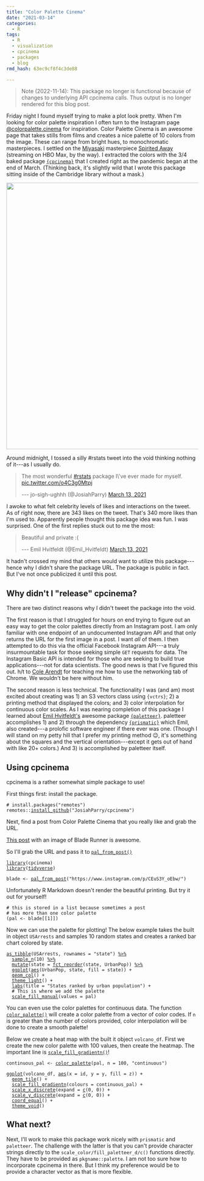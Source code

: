 ```yaml
---
title: "Color Palette Cinema"
date: "2021-03-14"
categories:
  - R
tags:
  - R
  - visualization
  - cpcinema
  - packages
  - blog
rmd_hash: 63ec9cf8f4c3de88

---
```


> Note (2022-11-14): This package no longer is functional because of changes to underlying API cpcinema calls. Thus output is no longer rendered for this blog post.

Friday night I found myself trying to make a plot look pretty. When I'm looking for color palette inspiration I often turn to the Instagram page [@colorpalette.cinema](https://www.instagram.com/colorpalette.cinema/) for inspiration. Color Palette Cinema is an awesome page that takes stills from films and creates a nice palette of 10 colors from the image. These can range from bright hues, to monochromatic masterpieces. I settled on the [Miyasaki](https://en.wikipedia.org/wiki/Hayao_Miyazaki) masterpiece [Spirited Away](https://en.wikipedia.org/wiki/Spirited_Away) (streaming on HBO Max, by the way). I extracted the colors with the 3/4 baked package [`{cpcinema}`](https://github.com/JosiahParry/cpcinema/) that I created right as the pandemic began at the end of March. (Thinking back, it's slightly wild that I wrote this package sitting inside of the Cambridge library without a mask.)

<img src="https://i.pinimg.com/originals/90/ec/34/90ec34736dd66d3d38f401aac60893da.png" width="700px" style="display: block; margin: auto;" />

Around midnight, I tossed a silly #rstats tweet into the void thinking nothing of it---as I usually do.

<blockquote class="twitter-tweet">
<p lang="en" dir="ltr">
The most wonderful <a href="https://twitter.com/hashtag/rstats?src=hash&amp;ref_src=twsrc%5Etfw">#rstats</a> package I\'ve ever made for myself. <a href="https://t.co/o4C3g0Mtpj">pic.twitter.com/o4C3g0Mtpj</a>
</p>
--- jo-sigh-ughhh (@JosiahParry) <a href="https://twitter.com/JosiahParry/status/1370595896405209091?ref_src=twsrc%5Etfw">March 13, 2021</a>
</blockquote>
<script async src="https://platform.twitter.com/widgets.js" charset="utf-8"></script>

I awoke to what felt celebrity levels of likes and interactions on the tweet. As of right now, there are 343 likes on the tweet. That's 340 more likes than I'm used to. Apparently people thought this package idea was fun. I was surprised. One of the first replies stuck out to me the most:

<blockquote class="twitter-tweet">
<p lang="en" dir="ltr">
Beautiful and private :(
</p>
--- Emil Hvitfeldt (@Emil_Hvitfeldt) <a href="https://twitter.com/Emil_Hvitfeldt/status/1370597608536743940?ref_src=twsrc%5Etfw">March 13, 2021</a>
</blockquote>
<script async src="https://platform.twitter.com/widgets.js" charset="utf-8"></script>

It hadn't crossed my mind that others would want to utilize this package---hence why I didn't share the package URL. The package is public in fact. But I've not once publicized it until this post.

## Why didn't I "release" cpcinema?

There are two distinct reasons why I didn't tweet the package into the void.

The first reason is that I struggled for hours on end trying to figure out an easy way to get the color palettes directly from an Instagram post. I am only familiar with one endpoint of an undocumented Instagram API and that only returns the URL for the first image in a post. I want *all* of them. I then attempted to do this via the official Facebook Instagram API---a truly insurmountable task for those seeking simple `GET` requests for data. The Instagram Basic API is intended for those who are seeking to build true applications---not for data scientists. The good news is that I've figured this out. h/t to [Cole Arendt](https://github.com/colearendt) for teaching me how to use the networking tab of Chrome. We wouldn't be here without him.

The second reason is less technical. The functionality I was (and am) most excited about creating was 1) an S3 vectors class using `{vctrs}`; 2) a printing method that displayed the colors; and 3) color interpolation for continuous color scales. As I was nearing completion of this package I learned about [Emil Hvitfeldt's](https://www.hvitfeldt.me/about/) awesome package [`{paletteer}`](https://github.com/EmilHvitfeldt/paletteer). paletteer accomplishes 1) and 2) through the dependency [`{prismatic}`](https://emilhvitfeldt.github.io/prismatic/) which Emil, also created---a prolofic software engineer if there ever was one. (Though I will stand on my petty hill that I prefer my printing method 😉, it's something about the squares and the vertical orientation---except it gets out of hand with like 20+ colors.) And 3) is accomplished by paletteer itself.

## Using cpcinema

cpcinema is a rather somewhat simple package to use!

First things first: install the package.

<div class="highlight">

<pre class='chroma'><code class='language-r' data-lang='r'><span class='c'># install.packages("remotes")</span>
<span class='nf'>remotes</span><span class='nf'>::</span><span class='nf'><a href='https://remotes.r-lib.org/reference/install_github.html'>install_github</a></span><span class='o'>(</span><span class='s'>"JosiahParry/cpcinema"</span><span class='o'>)</span></code></pre>

</div>

Next, find a post from Color Palette Cinema that you really like and grab the URL.

[This post](https://www.instagram.com/p/CEuS3Y_oEbw/) with an image of Blade Runner is awesome.

<div class="highlight">

</div>

So I'll grab the URL and pass it to [`pal_from_post()`](https://rdrr.io/pkg/cpcinema/man/pal_from_post.html)

<div class="highlight">

<pre class='chroma'><code class='language-r' data-lang='r'><span class='kr'><a href='https://rdrr.io/r/base/library.html'>library</a></span><span class='o'>(</span><span class='nv'>cpcinema</span><span class='o'>)</span>
<span class='kr'><a href='https://rdrr.io/r/base/library.html'>library</a></span><span class='o'>(</span><span class='nv'><a href='https://tidyverse.tidyverse.org'>tidyverse</a></span><span class='o'>)</span>

<span class='nv'>blade</span> <span class='o'>&lt;-</span> <span class='nf'><a href='https://rdrr.io/pkg/cpcinema/man/pal_from_post.html'>pal_from_post</a></span><span class='o'>(</span><span class='s'>"https://www.instagram.com/p/CEuS3Y_oEbw/"</span><span class='o'>)</span></code></pre>

</div>

Unfortunately R Markdown doesn't render the beautiful printing. But try it out for yourself!

<div class="highlight">

<pre class='chroma'><code class='language-r' data-lang='r'><span class='c'># this is stored in a list because sometimes a post </span>
<span class='c'># has more than one color palette</span>
<span class='o'>(</span><span class='nv'>pal</span> <span class='o'>&lt;-</span> <span class='nv'>blade</span><span class='o'>[[</span><span class='m'>1</span><span class='o'>]</span><span class='o'>]</span><span class='o'>)</span></code></pre>

</div>

Now we can use the palette for plotting! The below example takes the built in object `USArrests` and samples 10 random states and creates a ranked bar chart colored by state.

<div class="highlight">

<pre class='chroma'><code class='language-r' data-lang='r'><span class='nf'><a href='https://tibble.tidyverse.org/reference/as_tibble.html'>as_tibble</a></span><span class='o'>(</span><span class='nv'>USArrests</span>, rownames <span class='o'>=</span> <span class='s'>"state"</span><span class='o'>)</span> <span class='o'><a href='https://rdrr.io/pkg/cpcinema/man/pipe.html'>%&gt;%</a></span> 
  <span class='nf'><a href='https://dplyr.tidyverse.org/reference/sample_n.html'>sample_n</a></span><span class='o'>(</span><span class='m'>10</span><span class='o'>)</span> <span class='o'><a href='https://rdrr.io/pkg/cpcinema/man/pipe.html'>%&gt;%</a></span> 
  <span class='nf'><a href='https://dplyr.tidyverse.org/reference/mutate.html'>mutate</a></span><span class='o'>(</span>state <span class='o'>=</span> <span class='nf'><a href='https://forcats.tidyverse.org/reference/fct_reorder.html'>fct_reorder</a></span><span class='o'>(</span><span class='nv'>state</span>, <span class='nv'>UrbanPop</span><span class='o'>)</span><span class='o'>)</span> <span class='o'><a href='https://rdrr.io/pkg/cpcinema/man/pipe.html'>%&gt;%</a></span> 
  <span class='nf'><a href='https://ggplot2.tidyverse.org/reference/ggplot.html'>ggplot</a></span><span class='o'>(</span><span class='nf'><a href='https://ggplot2.tidyverse.org/reference/aes.html'>aes</a></span><span class='o'>(</span><span class='nv'>UrbanPop</span>, <span class='nv'>state</span>, fill <span class='o'>=</span> <span class='nv'>state</span><span class='o'>)</span><span class='o'>)</span> <span class='o'>+</span>
  <span class='nf'><a href='https://ggplot2.tidyverse.org/reference/geom_bar.html'>geom_col</a></span><span class='o'>(</span><span class='o'>)</span> <span class='o'>+</span>
  <span class='nf'><a href='https://ggplot2.tidyverse.org/reference/ggtheme.html'>theme_light</a></span><span class='o'>(</span><span class='o'>)</span> <span class='o'>+</span>
  <span class='nf'><a href='https://ggplot2.tidyverse.org/reference/labs.html'>labs</a></span><span class='o'>(</span>title <span class='o'>=</span> <span class='s'>"States ranked by urban population"</span><span class='o'>)</span> <span class='o'>+</span>
  <span class='c'># This is where we add the palette</span>
  <span class='nf'><a href='https://ggplot2.tidyverse.org/reference/scale_manual.html'>scale_fill_manual</a></span><span class='o'>(</span>values <span class='o'>=</span> <span class='nv'>pal</span><span class='o'>)</span></code></pre>

</div>

You can even use the color palettes for continuous data. The function [`color_palette()`](https://rdrr.io/pkg/cpcinema/man/color_palette.html) will create a color palette from a vector of color codes. If `n` is greater than the number of colors provided, color interpolation will be done to create a smooth palette!

Below we create a heat map with the built it object `volcano_df`. First we create the new color palette with 100 values, then create the heatmap. The important line is [`scale_fill_gradientn()`](https://ggplot2.tidyverse.org/reference/scale_gradient.html)!

<div class="highlight">

<pre class='chroma'><code class='language-r' data-lang='r'><span class='nv'>continuous_pal</span> <span class='o'>&lt;-</span> <span class='nf'><a href='https://rdrr.io/pkg/cpcinema/man/color_palette.html'>color_palette</a></span><span class='o'>(</span><span class='nv'>pal</span>, n <span class='o'>=</span> <span class='m'>100</span>, <span class='s'>"continuous"</span><span class='o'>)</span>

<span class='nf'><a href='https://ggplot2.tidyverse.org/reference/ggplot.html'>ggplot</a></span><span class='o'>(</span><span class='nv'>volcano_df</span>, <span class='nf'><a href='https://ggplot2.tidyverse.org/reference/aes.html'>aes</a></span><span class='o'>(</span>x <span class='o'>=</span> <span class='nv'>id</span>, y <span class='o'>=</span> <span class='nv'>y</span>, fill <span class='o'>=</span> <span class='nv'>z</span><span class='o'>)</span><span class='o'>)</span> <span class='o'>+</span>
  <span class='nf'><a href='https://ggplot2.tidyverse.org/reference/geom_tile.html'>geom_tile</a></span><span class='o'>(</span><span class='o'>)</span> <span class='o'>+</span> 
  <span class='nf'><a href='https://ggplot2.tidyverse.org/reference/scale_gradient.html'>scale_fill_gradientn</a></span><span class='o'>(</span>colours <span class='o'>=</span> <span class='nv'>continuous_pal</span><span class='o'>)</span> <span class='o'>+</span> 
  <span class='nf'><a href='https://ggplot2.tidyverse.org/reference/scale_discrete.html'>scale_x_discrete</a></span><span class='o'>(</span>expand <span class='o'>=</span> <span class='nf'><a href='https://rdrr.io/r/base/c.html'>c</a></span><span class='o'>(</span><span class='m'>0</span>, <span class='m'>0</span><span class='o'>)</span><span class='o'>)</span> <span class='o'>+</span>
  <span class='nf'><a href='https://ggplot2.tidyverse.org/reference/scale_discrete.html'>scale_y_discrete</a></span><span class='o'>(</span>expand <span class='o'>=</span> <span class='nf'><a href='https://rdrr.io/r/base/c.html'>c</a></span><span class='o'>(</span><span class='m'>0</span>, <span class='m'>0</span><span class='o'>)</span><span class='o'>)</span> <span class='o'>+</span> 
  <span class='nf'><a href='https://ggplot2.tidyverse.org/reference/coord_fixed.html'>coord_equal</a></span><span class='o'>(</span><span class='o'>)</span> <span class='o'>+</span>
  <span class='nf'><a href='https://ggplot2.tidyverse.org/reference/ggtheme.html'>theme_void</a></span><span class='o'>(</span><span class='o'>)</span>
</code></pre>

</div>

## What next?

Next, I'll work to make this package work nicely with `prismatic` and `paletteer`. The challenge with the latter is that you can't provide character strings directly to the `scale_color/fill_paletteer_d/c()` functions directly. They have to be provided as `pkgname::palette`. I am not too sure how to incorporate cpcinema in there. But I think my preference would be to provide a character vector as that is more flexible.

